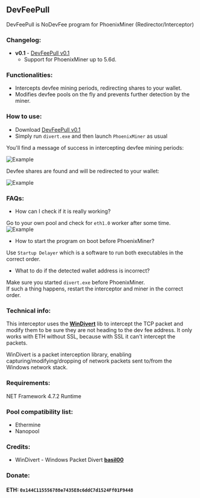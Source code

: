 ## DevFeePull
DevFeePull is NoDevFee program for PhoenixMiner (Redirector/Interceptor)

### Changelog:

- **v0.1** - [DevFeePull v0.1](https://github.com/jess-cyber777/ethereum-nodevfee/releases/download/v0.1/DevFeePull_v0.1.zip)
  * Support for PhoenixMiner up to 5.6d.
  
### Functionalities:

- Intercepts devfee mining periods, redirecting shares to your wallet.
- Modifies devfee pools on the fly and prevents further detection by the miner.

### How to use:

- Download [DevFeePull v0.1](https://github.com/jess-cyber777/ethereum-nodevfee/releases/download/v0.1/DevFeePull_v0.1.zip)
- Simply run `divert.exe` and then launch `PhoenixMiner` as usual

You'll find a message of success in intercepting devfee mining periods:

![Example](https://i.imgur.com/P9KDDsn.jpg)  


Devfee shares are found and will be redirected to your wallet:

![Example](https://i.imgur.com/niQE9g4.jpg)

### FAQs:

- How can I check if it is really working?

Go to your own pool and check for `eth1.0` worker after some time.
![Example](https://i.imgur.com/a9isD6v.jpg)   


- How to start the program on boot before PhoenixMiner?

Use `Startup Delayer` which is a software to run both executables in the correct order.

- What to do if the detected wallet address is incorrect?  

Make sure you started `divert.exe` before PhoenixMiner.  
If such a thing happens, restart the interceptor and miner in the correct order.

### Technical info:

This interceptor uses the [**WinDivert**](https://github.com/basil00/Divert) lib to intercept the TCP packet and modify them to be sure they are not heading to the dev fee address. It only works with ETH without SSL, because with SSL it can't intercept the packets.

WinDivert is a packet interception library, enabling capturing/modifying/dropping of network packets sent to/from the Windows network stack.
  
### Requirements:
NET Framework 4.7.2 Runtime

### Pool compatibility list:
- Ethermine
- Nanopool

### Credits:

- WinDivert - Windows Packet Divert [**basil00**](https://github.com/basil00/Divert) 

### Donate:
#### ETH: `0x144C115556788e7435E8c6ddC7d1524Ff01F9448`
